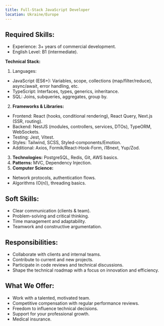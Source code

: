 ```yaml
---
title: Full-Stack JavaScript Developer
location: Ukraine/Europe
---
```

## Required Skills:

* Experience: 3+ years of commercial development.
* English Level: B1 (intermediate).

**Technical Stack:**

1. Languages:

* JavaScript (ES6+): Variables, scope, collections (map/filter/reduce), async/await, error handling, etc.
* TypeScript: Interfaces, types, generics, inheritance.
* SQL: Joins, subqueries, aggregates, group by.

2. **Frameworks & Libraries:**

* Frontend: React (hooks, conditional rendering), React Query, Next.js (SSR, routing).
* Backend: NestJS (modules, controllers, services, DTOs), TypeORM, WebSockets.
* Testing: Jest, Vitest.
* Styles: Tailwind, SCSS, Styled-components/Emotion.
* Additional: Axios, Formik/React-Hook-Form, i18next, Yup/Zod.

3. **Technologies:** PostgreSQL, Redis, Git, AWS basics.
4. **Patterns:** MVC, Dependency Injection.
5. **Computer Science:**

* Network protocols, authentication flows.
* Algorithms (O(n)), threading basics.

## Soft Skills:

* Clear communication (clients & team).
* Problem-solving and critical thinking.
* Time management and adaptability.
* Teamwork and constructive argumentation.

## Responsibilities:

* Collaborate with clients and internal teams.
* Contribute to current and new projects.
* Participate in code reviews and technical discussions.
* Shape the technical roadmap with a focus on innovation and efficiency.

## What We Offer:

* Work with a talented, motivated team.
* Competitive compensation with regular performance reviews.
* Freedom to influence technical decisions.
* Support for your professional growth.
* Medical insurance.